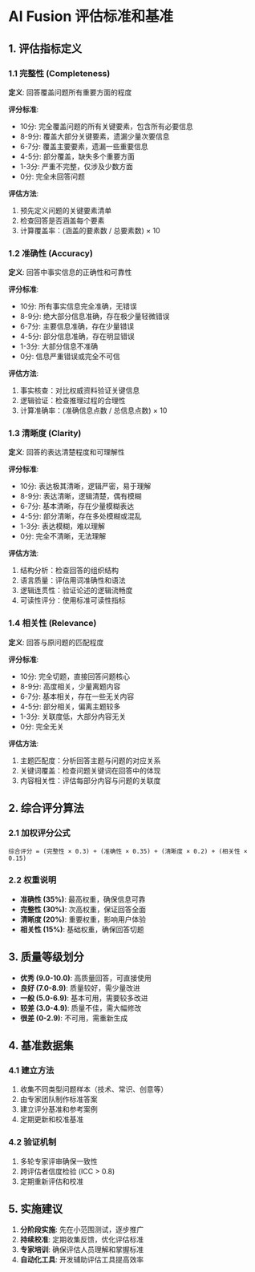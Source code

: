# AI Fusion 评估标准和基准

## 1. 评估指标定义

### 1.1 完整性 (Completeness)
**定义**: 回答覆盖问题所有重要方面的程度

**评分标准**:
- 10分: 完全覆盖问题的所有关键要素，包含所有必要信息
- 8-9分: 覆盖大部分关键要素，遗漏少量次要信息
- 6-7分: 覆盖主要要素，遗漏一些重要信息
- 4-5分: 部分覆盖，缺失多个重要方面
- 1-3分: 严重不完整，仅涉及少数方面
- 0分: 完全未回答问题

**评估方法**:
1. 预先定义问题的关键要素清单
2. 检查回答是否涵盖每个要素
3. 计算覆盖率：(涵盖的要素数 / 总要素数) × 10

### 1.2 准确性 (Accuracy)
**定义**: 回答中事实信息的正确性和可靠性

**评分标准**:
- 10分: 所有事实信息完全准确，无错误
- 8-9分: 绝大部分信息准确，存在极少量轻微错误
- 6-7分: 主要信息准确，存在少量错误
- 4-5分: 部分信息准确，存在明显错误
- 1-3分: 大部分信息不准确
- 0分: 信息严重错误或完全不可信

**评估方法**:
1. 事实核查：对比权威资料验证关键信息
2. 逻辑验证：检查推理过程的合理性
3. 计算准确率：(准确信息点数 / 总信息点数) × 10

### 1.3 清晰度 (Clarity)
**定义**: 回答的表达清楚程度和可理解性

**评分标准**:
- 10分: 表达极其清晰，逻辑严密，易于理解
- 8-9分: 表达清晰，逻辑清楚，偶有模糊
- 6-7分: 基本清晰，存在少量模糊表达
- 4-5分: 部分清晰，存在多处模糊或混乱
- 1-3分: 表达模糊，难以理解
- 0分: 完全不清晰，无法理解

**评估方法**:
1. 结构分析：检查回答的组织结构
2. 语言质量：评估用词准确性和语法
3. 逻辑连贯性：验证论述的逻辑流畅度
4. 可读性评分：使用标准可读性指标

### 1.4 相关性 (Relevance)
**定义**: 回答与原问题的匹配程度

**评分标准**:
- 10分: 完全切题，直接回答问题核心
- 8-9分: 高度相关，少量离题内容
- 6-7分: 基本相关，存在一些无关内容
- 4-5分: 部分相关，偏离主题较多
- 1-3分: 关联度低，大部分内容无关
- 0分: 完全无关

**评估方法**:
1. 主题匹配度：分析回答主题与问题的对应关系
2. 关键词覆盖：检查问题关键词在回答中的体现
3. 内容相关性：评估每部分内容与问题的关联度

## 2. 综合评分算法

### 2.1 加权评分公式
```
综合评分 = (完整性 × 0.3) + (准确性 × 0.35) + (清晰度 × 0.2) + (相关性 × 0.15)
```

### 2.2 权重说明
- **准确性 (35%)**: 最高权重，确保信息可靠
- **完整性 (30%)**: 次高权重，保证回答全面
- **清晰度 (20%)**: 重要权重，影响用户体验
- **相关性 (15%)**: 基础权重，确保回答切题

## 3. 质量等级划分

- **优秀 (9.0-10.0)**: 高质量回答，可直接使用
- **良好 (7.0-8.9)**: 质量较好，需少量改进
- **一般 (5.0-6.9)**: 基本可用，需要较多改进
- **较差 (3.0-4.9)**: 质量不佳，需大幅修改
- **很差 (0-2.9)**: 不可用，需重新生成

## 4. 基准数据集

### 4.1 建立方法
1. 收集不同类型问题样本（技术、常识、创意等）
2. 由专家团队制作标准答案
3. 建立评分基准和参考案例
4. 定期更新和校准基准

### 4.2 验证机制
1. 多轮专家评审确保一致性
2. 跨评估者信度检验 (ICC > 0.8)
3. 定期重新评估和校准

## 5. 实施建议

1. **分阶段实施**: 先在小范围测试，逐步推广
2. **持续校准**: 定期收集反馈，优化评估标准
3. **专家培训**: 确保评估人员理解和掌握标准
4. **自动化工具**: 开发辅助评估工具提高效率